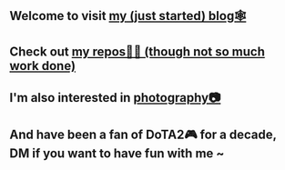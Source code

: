 ## Welcome to visit [my (just started) blog🕸️](/blog)

## Check out [my repos🧑‍💻 (though not so much work done)](https://github.com/halfkai)

## I'm also interested in [photography📷](https://www.xiaohongshu.com/user/profile/63fa260a000000000f013c5d)

## And have been a fan of DoTA2🎮 for a decade, DM if you want to have fun with me ~
